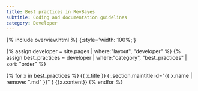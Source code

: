 ```yaml
---
title: Best practices in RevBayes
subtitle: Coding and documentation guidelines
category: Developer
---
```


{% include overview.html %}
{:style='width: 100%;'}

{% assign developer = site.pages | where:"layout", "developer" %}
{% assign best_practices = developer | where:"category", "best_practices" | sort: "order" %}

{% for x in best_practices %}
{{ x.title }}
{:.section.maintitle id="{{ x.name | remove: ".md" }}" }
{{x.content}}
{% endfor %}
